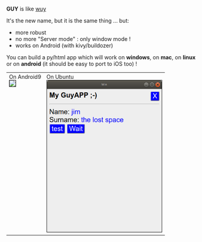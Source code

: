 **GUY** is like [wuy](https://github.com/manatlan/wuy)

It's the new name, but it is the same thing ... but:

* more robust
* no more "Server mode" : only window mode !
* works on Android (with kivy/buildozer)

You can build a py/html app which will work on **windows**, on **mac**, on **linux** or on **android** (it should be easy to port to iOS too) !

<p align="center">
    <table>
        <tr>
            <td valign="top">
                On Android9<br>
    <img src="https://github.com/manatlan/guy/blob/master/shot_android9.png" width="300" border="1" style="border:1px solid black"/>                
            </td>
            <td valign="top">
                On Ubuntu<br>
<img src="https://github.com/manatlan/guy/blob/master/shot_ubuntu.png" width="300" border="1" style="border:1px solid black"/>            </td>
        </tr>
    </table>

</p>
